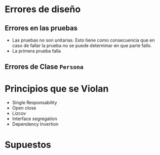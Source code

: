 # Errores de diseño



## Errores en las pruebas

* Las pruebas no son unitarias. Esto tiene como consecuencia que en caso de fallar la prueba no se puede determinar en que parte fallo.
* La primera prueba falla



## Errores de Clase `Persona`



# Principios que se Violan

* Single Responsability
* Open close
* Lizcov
* Interface segregation
* Dependency Invertion

# Supuestos







